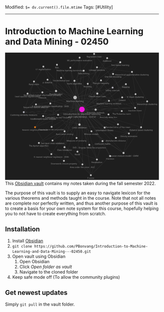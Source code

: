Modified: `$= dv.current().file.mtime`
Tags: [#Utility]
****
# Introduction to Machine Learning and Data Mining - 02450
![ValutGraph](Assets/READMEVaultGraph.png)
This [Obsidian vault](https://obsidian.md/) contains my notes taken during the fall semester 2022.

The purpose of this vault is to supply an easy to navigate lexicon for the various theorems and methods taught in the course. Note that not all notes are complete nor perfectly written, and thus another purpose of this vault is to create a basis for your own note system for this course, hopefully helping you to not have to create everything from scratch.

## Installation
1. Install [Obsidian](https://obsidian.md/)
2. `git clone https://github.com/PBonvang/Introduction-to-Machine-Learning-and-Data-Mining---02450.git`
3. Open vault using Obsidian
   1. Open Obsidian
   2. Click *Open folder as vault*
   3. Navigate to the cloned folder
4. Keep safe mode off (To allow the community plugins)

## Get newest updates
Simply `git pull` in the vault folder.